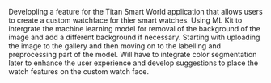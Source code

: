 Developling a feature for the Titan Smart World application that allows users to create a custom watchface for thier smart watches. 
Using ML Kit to intergrate the machine learning model for removal of the background of the image and add a different background if necessary. 
Starting with uploading the image to the gallery and then moving on to the labelling and preprocessing part of the model.
Will have to integrate color segmentation later to enhance the user experience and develop suggestions to place the watch features on the custom watch face.
